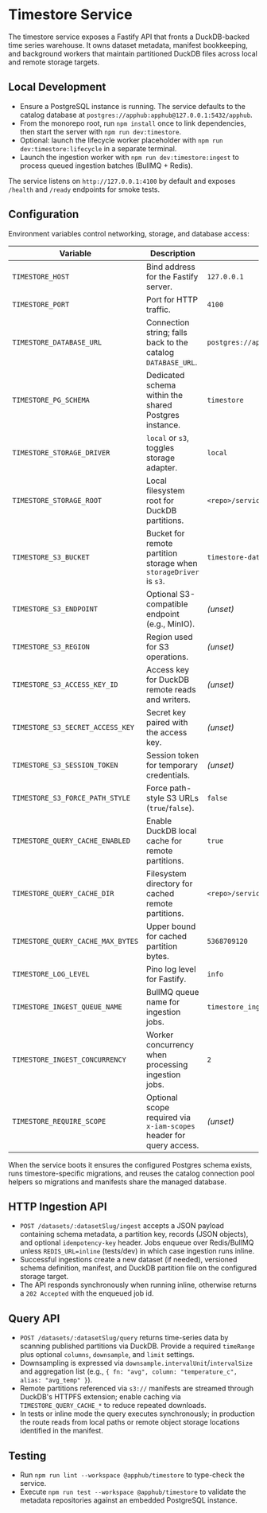 # Timestore Service

The timestore service exposes a Fastify API that fronts a DuckDB-backed time series warehouse. It owns dataset metadata, manifest bookkeeping, and background workers that maintain partitioned DuckDB files across local and remote storage targets.

## Local Development
- Ensure a PostgreSQL instance is running. The service defaults to the catalog database at `postgres://apphub:apphub@127.0.0.1:5432/apphub`.
- From the monorepo root, run `npm install` once to link dependencies, then start the server with `npm run dev:timestore`.
- Optional: launch the lifecycle worker placeholder with `npm run dev:timestore:lifecycle` in a separate terminal.
- Launch the ingestion worker with `npm run dev:timestore:ingest` to process queued ingestion batches (BullMQ + Redis).

The service listens on `http://127.0.0.1:4100` by default and exposes `/health` and `/ready` endpoints for smoke tests.

## Configuration
Environment variables control networking, storage, and database access:

| Variable | Description | Default |
| --- | --- | --- |
| `TIMESTORE_HOST` | Bind address for the Fastify server. | `127.0.0.1` |
| `TIMESTORE_PORT` | Port for HTTP traffic. | `4100` |
| `TIMESTORE_DATABASE_URL` | Connection string; falls back to the catalog `DATABASE_URL`. | `postgres://apphub:apphub@127.0.0.1:5432/apphub` |
| `TIMESTORE_PG_SCHEMA` | Dedicated schema within the shared Postgres instance. | `timestore` |
| `TIMESTORE_STORAGE_DRIVER` | `local` or `s3`, toggles storage adapter. | `local` |
| `TIMESTORE_STORAGE_ROOT` | Local filesystem root for DuckDB partitions. | `<repo>/services/data/timestore` |
| `TIMESTORE_S3_BUCKET` | Bucket for remote partition storage when `storageDriver` is `s3`. | `timestore-data` |
| `TIMESTORE_S3_ENDPOINT` | Optional S3-compatible endpoint (e.g., MinIO). | _(unset)_ |
| `TIMESTORE_S3_REGION` | Region used for S3 operations. | _(unset)_ |
| `TIMESTORE_S3_ACCESS_KEY_ID` | Access key for DuckDB remote reads and writers. | _(unset)_ |
| `TIMESTORE_S3_SECRET_ACCESS_KEY` | Secret key paired with the access key. | _(unset)_ |
| `TIMESTORE_S3_SESSION_TOKEN` | Session token for temporary credentials. | _(unset)_ |
| `TIMESTORE_S3_FORCE_PATH_STYLE` | Force path-style S3 URLs (`true`/`false`). | `false` |
| `TIMESTORE_QUERY_CACHE_ENABLED` | Enable DuckDB local cache for remote partitions. | `true` |
| `TIMESTORE_QUERY_CACHE_DIR` | Filesystem directory for cached remote partitions. | `<repo>/services/data/timestore/cache` |
| `TIMESTORE_QUERY_CACHE_MAX_BYTES` | Upper bound for cached partition bytes. | `5368709120` |
| `TIMESTORE_LOG_LEVEL` | Pino log level for Fastify. | `info` |
| `TIMESTORE_INGEST_QUEUE_NAME` | BullMQ queue name for ingestion jobs. | `timestore_ingest_queue` |
| `TIMESTORE_INGEST_CONCURRENCY` | Worker concurrency when processing ingestion jobs. | `2` |
| `TIMESTORE_REQUIRE_SCOPE` | Optional scope required via `x-iam-scopes` header for query access. | _(unset)_ |

When the service boots it ensures the configured Postgres schema exists, runs timestore-specific migrations, and reuses the catalog connection pool helpers so migrations and manifests share the managed database.

## HTTP Ingestion API
- `POST /datasets/:datasetSlug/ingest` accepts a JSON payload containing schema metadata, a partition key, records (JSON objects), and optional `idempotency-key` header. Jobs enqueue over Redis/BullMQ unless `REDIS_URL=inline` (tests/dev) in which case ingestion runs inline.
- Successful ingestions create a new dataset (if needed), versioned schema definition, manifest, and DuckDB partition file on the configured storage target.
- The API responds synchronously when running inline, otherwise returns a `202 Accepted` with the enqueued job id.

## Query API
- `POST /datasets/:datasetSlug/query` returns time-series data by scanning published partitions via DuckDB. Provide a required `timeRange` plus optional `columns`, `downsample`, and `limit` settings.
- Downsampling is expressed via `downsample.intervalUnit`/`intervalSize` and aggregation list (e.g., `{ fn: "avg", column: "temperature_c", alias: "avg_temp" }`).
- Remote partitions referenced via `s3://` manifests are streamed through DuckDB's HTTPFS extension; enable caching via `TIMESTORE_QUERY_CACHE_*` to reduce repeated downloads.
- In tests or inline mode the query executes synchronously; in production the route reads from local paths or remote object storage locations identified in the manifest.

## Testing
- Run `npm run lint --workspace @apphub/timestore` to type-check the service.
- Execute `npm run test --workspace @apphub/timestore` to validate the metadata repositories against an embedded PostgreSQL instance.
